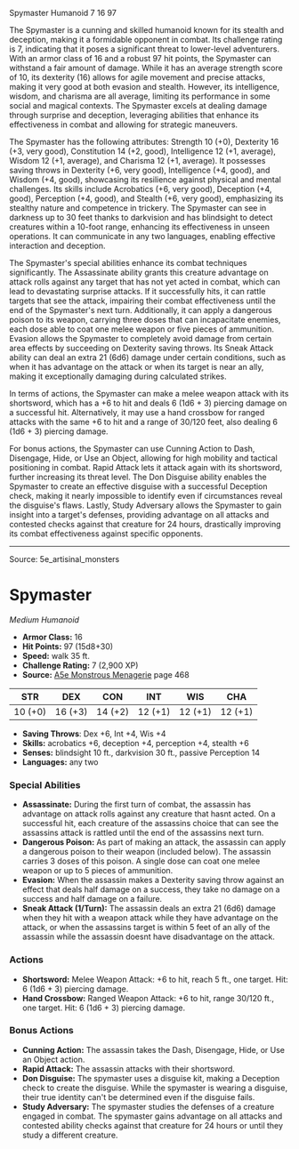 <MonsterName/>Spymaster</MonsterName>
<CreatureType/>Humanoid</CreatureType>
<CR/>7</CR>
<AC/>16</AC>
<HP/>97</HP>
<summary>The Spymaster is a cunning and skilled humanoid known for its stealth and deception, making it a formidable opponent in combat. Its challenge rating is 7, indicating that it poses a significant threat to lower-level adventurers. With an armor class of 16 and a robust 97 hit points, the Spymaster can withstand a fair amount of damage. While it has an average strength score of 10, its dexterity (16) allows for agile movement and precise attacks, making it very good at both evasion and stealth. However, its intelligence, wisdom, and charisma are all average, limiting its performance in some social and magical contexts. The Spymaster excels at dealing damage through surprise and deception, leveraging abilities that enhance its effectiveness in combat and allowing for strategic maneuvers.</summary>

<detail>

The Spymaster has the following attributes: Strength 10 (+0), Dexterity 16 (+3, very good), Constitution 14 (+2, good), Intelligence 12 (+1, average), Wisdom 12 (+1, average), and Charisma 12 (+1, average). It possesses saving throws in Dexterity (+6, very good), Intelligence (+4, good), and Wisdom (+4, good), showcasing its resilience against physical and mental challenges. Its skills include Acrobatics (+6, very good), Deception (+4, good), Perception (+4, good), and Stealth (+6, very good), emphasizing its stealthy nature and competence in trickery. The Spymaster can see in darkness up to 30 feet thanks to darkvision and has blindsight to detect creatures within a 10-foot range, enhancing its effectiveness in unseen operations. It can communicate in any two languages, enabling effective interaction and deception.

The Spymaster's special abilities enhance its combat techniques significantly. The Assassinate ability grants this creature advantage on attack rolls against any target that has not yet acted in combat, which can lead to devastating surprise attacks. If it successfully hits, it can rattle targets that see the attack, impairing their combat effectiveness until the end of the Spymaster's next turn. Additionally, it can apply a dangerous poison to its weapon, carrying three doses that can incapacitate enemies, each dose able to coat one melee weapon or five pieces of ammunition. Evasion allows the Spymaster to completely avoid damage from certain area effects by succeeding on Dexterity saving throws. Its Sneak Attack ability can deal an extra 21 (6d6) damage under certain conditions, such as when it has advantage on the attack or when its target is near an ally, making it exceptionally damaging during calculated strikes.

In terms of actions, the Spymaster can make a melee weapon attack with its shortsword, which has a +6 to hit and deals 6 (1d6 + 3) piercing damage on a successful hit. Alternatively, it may use a hand crossbow for ranged attacks with the same +6 to hit and a range of 30/120 feet, also dealing 6 (1d6 + 3) piercing damage. 

For bonus actions, the Spymaster can use Cunning Action to Dash, Disengage, Hide, or Use an Object, allowing for high mobility and tactical positioning in combat. Rapid Attack lets it attack again with its shortsword, further increasing its threat level. The Don Disguise ability enables the Spymaster to create an effective disguise with a successful Deception check, making it nearly impossible to identify even if circumstances reveal the disguise's flaws. Lastly, Study Adversary allows the Spymaster to gain insight into a target's defenses, providing advantage on all attacks and contested checks against that creature for 24 hours, drastically improving its combat effectiveness against specific opponents.</detail>



---

Source: 5e_artisinal_monsters

# Spymaster

*Medium* *Humanoid*

- **Armor Class:** 16
- **Hit Points:** 97 (15d8+30)
- **Speed:** walk 35 ft.
- **Challenge Rating:** 7 (2,900 XP)
- **Source:** [A5e Monstrous Menagerie](https://enpublishingrpg.com/products/level-up-monstrous-menagerie-a5e) page 468

| STR | DEX | CON | INT | WIS | CHA |
| --- | --- | --- | --- | --- | --- |
| 10 (+0) | 16 (+3) | 14 (+2) | 12 (+1) | 12 (+1) | 12 (+1) |

- **Saving Throws**: Dex +6, Int +4, Wis +4
- **Skills:** acrobatics +6, deception +4, perception +4, stealth +6
- **Senses:** blindsight 10 ft., darkvision 30 ft., passive Perception 14
- **Languages:** any two

### Special Abilities

- **Assassinate:** During the first turn of combat, the assassin has advantage on attack rolls against any creature that hasnt acted. On a successful hit, each creature of the assassins choice that can see the assassins attack is rattled until the end of the assassins next turn.
- **Dangerous Poison:** As part of making an attack, the assassin can apply a dangerous poison to their weapon (included below). The assassin carries 3 doses of this poison. A single dose can coat one melee weapon or up to 5 pieces of ammunition.
- **Evasion:** When the assassin makes a Dexterity saving throw against an effect that deals half damage on a success, they take no damage on a success and half damage on a failure.
- **Sneak Attack (1/Turn):** The assassin deals an extra 21 (6d6) damage when they hit with a weapon attack while they have advantage on the attack, or when the assassins target is within 5 feet of an ally of the assassin while the assassin doesnt have disadvantage on the attack.

### Actions

- **Shortsword:** Melee Weapon Attack: +6 to hit, reach 5 ft., one target. Hit: 6 (1d6 + 3) piercing damage.
- **Hand Crossbow:** Ranged Weapon Attack: +6 to hit, range 30/120 ft., one target. Hit: 6 (1d6 + 3) piercing damage.

### Bonus Actions

- **Cunning Action:** The assassin takes the Dash, Disengage, Hide, or Use an Object action.
- **Rapid Attack:** The assassin attacks with their shortsword.
- **Don Disguise:** The spymaster uses a disguise kit, making a Deception check to create the disguise. While the spymaster is wearing a disguise, their true identity can't be determined even if the disguise fails.
- **Study Adversary:** The spymaster studies the defenses of a creature engaged in combat. The spymaster gains advantage on all attacks and contested ability checks against that creature for 24 hours or until they study a different creature.




